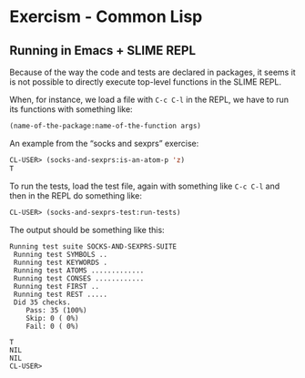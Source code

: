 # Exercism - Common Lisp

## Running in Emacs + SLIME REPL

Because of the way the code and tests are declared in packages, it
seems it is not possible to directly execute top-level functions in
the SLIME REPL.

When, for instance, we load a file with `C-c C-l` in the REPL, we have
to run its functions with something like:

```lisp
(name-of-the-package:name-of-the-function args)
```

An example from the “socks and sexprs” exercise:

```lisp
CL-USER> (socks-and-sexprs:is-an-atom-p 'z)
T
```

To run the tests, load the test file, again with something like `C-c
C-l` and then in the REPL do something like:

```lisp
CL-USER> (socks-and-sexprs-test:run-tests)
```

The output should be something like this:

```text
Running test suite SOCKS-AND-SEXPRS-SUITE
 Running test SYMBOLS ..
 Running test KEYWORDS .
 Running test ATOMS .............
 Running test CONSES ............
 Running test FIRST ..
 Running test REST .....
 Did 35 checks.
    Pass: 35 (100%)
    Skip: 0 ( 0%)
    Fail: 0 ( 0%)

T
NIL
NIL
CL-USER>
```
